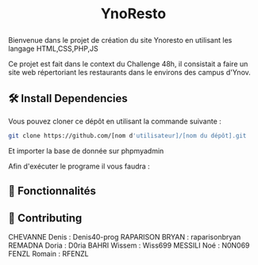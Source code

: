 # <p align="center">YnoResto</p>
  
Bienvenue dans le projet de création du site Ynoresto en utilisant les langage HTML,CSS,PHP,JS

Ce projet est fait dans le context du Challenge 48h, il consistait a faire un site web répertoriant les restaurants dans le environs des campus d'Ynov.

## 🛠️ Install Dependencies    

Vous pouvez cloner ce dépôt en utilisant la commande suivante :
```bash
git clone https://github.com/[nom d'utilisateur]/[nom du dépôt].git
```      
Et importer la base de donnée sur phpmyadmin

Afin d'exécuter le programe il vous faudra :

     

## 🧐 Fonctionnalités    



## 🍰 Contributing    

CHEVANNE Denis : Denis40-prog
RAPARISON BRYAN : raparisonbryan
REMADNA Doria : D0ria
BAHRI Wissem : Wiss699
MESSILI Noé : N0N069
FENZL Romain : RFENZL

